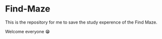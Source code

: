 # Find-Maze
This is the repository for me to save the study experence of the Find Maze.

Welcome everyone ​:grin:​
